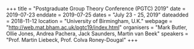 +++
title = "Postgraduate Group Theory Conference (PGTC) 2019"
date = 2019-07-23
enddate = 2019-07-25
dates = "July 23 - 25, 2019"
dateadded = 2018-11-12
location = "University of Birmingham, U.K."
webpage = "http://web.mat.bham.ac.uk/pgtc19/index.html"
organisers = "Mark Butler, Ollie Jones, Andrea Pachera, Jack Saunders, Martin van Beek"
speakers = "Prof. Martin Liebeck, Prof. Colva Roney-Dougal"
+++
